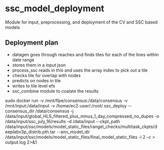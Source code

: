# ssc_model_deployment
Module for input, preprocessing, and deployment of the CV and SSC based models

## Deployment plan
<!-- 
* Static file of a combined vector of sword reaches by continent
* datagen pulls links of delta of overlapping hls tiles since last sos and stores in a json
* paralelize by hls tile
* predict on all reaches and nodes covered by tile
* store parameters in timeseries files -->


* datagen goes through reaches and finds tiles for each of the lines within date range
* stores them in a input json
* process_ssc reads in this and uses the array index to pick out a tile
* checks tile for overlap with nodes
* predicts on nodes in tile
* writes to tile level efs
* ssc_combine module to coalate the results


sudo docker run -v /mnt/flpe/consensus:/data/consensus -v /mnt/input:/data/input -v /home/ec2-user/:/root/ ssc_deploy    --consensus_dir /data/consensus  -j /data/input/global_HLS_filtered_plus_minus_1_day_compressed_no_dupes         -o /data/input/ssc_july_16/results                  -d /data/input                     --ckpt_path /data/input/ssc/models/model_static_files/rangel_checks/multitask_ckpts/deeplabv3p_distrib.pth.tar                           --ann_model_dir /data/input/ssc/models/model_static_files/final_model_static_files                             -i 2 -c > output.log 2>&1